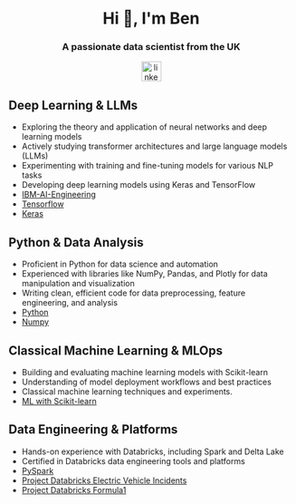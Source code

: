 <h1 align="center">Hi 👋, I'm Ben</h1>
<h3 align="center">A passionate data scientist from the UK</h3>

<div align="center">
  <a href="https://www.linkedin.com/in/benjamin-brooke-097063159">
  <img src="https://img.shields.io/static/v1?message=LinkedIn&logo=linkedin&label=&color=0077B5&logoColor=white&labelColor=&style=for-the-badge" height="35" alt="linkedin logo"/>
  </a>
</div>

## Deep Learning & LLMs
- Exploring the theory and application of neural networks and deep learning models
- Actively studying transformer architectures and large language models (LLMs)
- Experimenting with training and fine-tuning models for various NLP tasks
- Developing deep learning models using Keras and TensorFlow
- [IBM-AI-Engineering](https://github.com/BenBrooke450/IBM-AI-Engineering)
- [Tensorflow](https://github.com/benbrooke/scikit-learn-projects)
- [Keras](https://github.com/BenBrooke450/Python-Keras)

## Python & Data Analysis
- Proficient in Python for data science and automation
- Experienced with libraries like NumPy, Pandas, and Plotly for data manipulation and visualization
- Writing clean, efficient code for data preprocessing, feature engineering, and analysis
- [Python](https://github.com/BenBrooke450/Python)
- [Numpy](https://github.com/BenBrooke450/Python-NumPy)


## Classical Machine Learning & MLOps
- Building and evaluating machine learning models with Scikit-learn
- Understanding of model deployment workflows and best practices
- Classical machine learning techniques and experiments.
- [ML with Scikit-learn]([https://github.com/benbrooke/scikit-learn-projects)


## Data Engineering & Platforms
- Hands-on experience with Databricks, including Spark and Delta Lake
- Certified in Databricks data engineering tools and platforms
- [PySpark](https://github.com/BenBrooke450/Python-PySpark)
- [Project Databricks Electric Vehicle Incidents](https://github.com/BenBrooke450/Project-Databricks-Electric-Vehicle-Incidents)
- [Project Databricks Formula1](https://github.com/BenBrooke450/Project-Databricks-Formula1)
